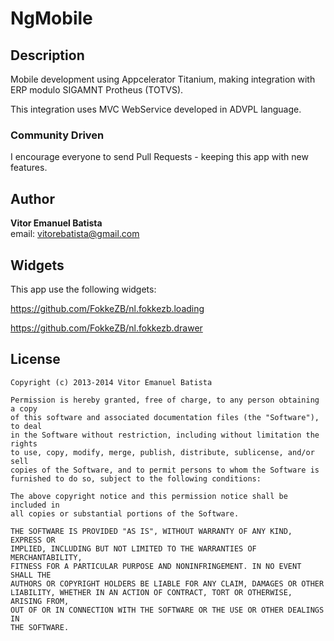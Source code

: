 # NgMobile

## Description

Mobile development using Appcelerator Titanium, making integration with ERP modulo SIGAMNT Protheus (TOTVS).

This integration uses MVC WebService developed in ADVPL language.

### Community Driven

I encourage everyone to send Pull Requests - keeping this app with new features.


## Author

**Vitor Emanuel Batista**  
email: vitorebatista@gmail.com 

## Widgets

This app use the following widgets:


https://github.com/FokkeZB/nl.fokkezb.loading

https://github.com/FokkeZB/nl.fokkezb.drawer

## License

    Copyright (c) 2013-2014 Vitor Emanuel Batista

    Permission is hereby granted, free of charge, to any person obtaining a copy
    of this software and associated documentation files (the "Software"), to deal
    in the Software without restriction, including without limitation the rights
    to use, copy, modify, merge, publish, distribute, sublicense, and/or sell
    copies of the Software, and to permit persons to whom the Software is
    furnished to do so, subject to the following conditions:

    The above copyright notice and this permission notice shall be included in
    all copies or substantial portions of the Software.

    THE SOFTWARE IS PROVIDED "AS IS", WITHOUT WARRANTY OF ANY KIND, EXPRESS OR
    IMPLIED, INCLUDING BUT NOT LIMITED TO THE WARRANTIES OF MERCHANTABILITY,
    FITNESS FOR A PARTICULAR PURPOSE AND NONINFRINGEMENT. IN NO EVENT SHALL THE
    AUTHORS OR COPYRIGHT HOLDERS BE LIABLE FOR ANY CLAIM, DAMAGES OR OTHER
    LIABILITY, WHETHER IN AN ACTION OF CONTRACT, TORT OR OTHERWISE, ARISING FROM,
    OUT OF OR IN CONNECTION WITH THE SOFTWARE OR THE USE OR OTHER DEALINGS IN
    THE SOFTWARE.
